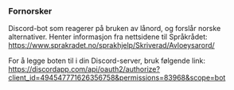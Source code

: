 ### Fornorsker ###
Discord-bot som reagerer på bruken av lånord, og forslår norske alternativer.
Henter informasjon fra nettsidene til Språkrådet:
https://www.sprakradet.no/sprakhjelp/Skriverad/Avloeysarord/


For å legge boten til i din Discord-server, bruk følgende link:
https://discordapp.com/api/oauth2/authorize?client_id=494547771626356758&permissions=83968&scope=bot
